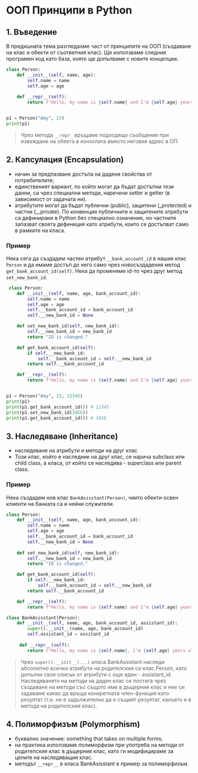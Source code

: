 # ООП Принципи в Python
## 1. Въведение
В предишната тема разгледахме част от принципите на ООП (създаване на клас и обекти от съответния клас). Ще използваме следния програмен код като база, която ще допълваме с новите концепции.
```py
class Person:
    def __init__(self, name, age):
        self.name = name
        self.age = age
    
    def __repr__(self):
        return f"Hello, my name is {self.name} and I'm {self.age} years old"


p1 = Person("Amy", 23)
print(p1)
```
> Чрез метода `__repr_` връщаме подходящо съобщение при извеждане на обекта в конзолата вместо неговия адрес в ОП.

## 2. Капсулация (Encapsulation)
* начин за предпазване достъпа на дадени свойства от потребителите;
* единственият вариант, по който могат да бъдат достъпни тези данни, са чрез специални методи, наречени setter и getter (в зависимост от задачата ни).
* атрибутите могат да бъдат публични (public), защитени (_protected) и частни (__private). По конвенция публичните и защитените атрибути са дефинирани в Python без специално означение, но частните запазват своята дефиниция като атрибути, които се достъпват само в рамките на класа. 

### Пример
 Нека сега да създадем частен атрибут `__bank_account_id` в нашия клас `Person` и да имаме достъп до него само чрез новосъздадения метод `get_bank_account_id(self)`. Нека да променяме id-то чрез друг метод `set_new_bank_id`.
 
```py
 class Person:
    def __init__(self, name, age, bank_account_id):
        self.name = name
        self.age = age
        self.__bank_account_id = bank_account_id
        self.__new_bank_id = None

    def set_new_bank_id(self, new_bank_id):
        self.__new_bank_id = new_bank_id
        return "ID is changed."

    def get_bank_account_id(self):
        if self.__new_bank_id:
            self.__bank_account_id = self.__new_bank_id
        return self.__bank_account_id

    def __repr__(self):
        return f"Hello, my name is {self.name} and I'm {self.age} years old"


p1 = Person("Amy", 23, 12345)
print(p1)
print(p1.get_bank_account_id()) # 12345
print(p1.set_new_bank_id(3456))
print(p1.get_bank_account_id()) # 3456
```

## 3. Наследяване (Inheritance)
* наследяване на атрибути и методи на друг клас
* Този клас, който е наследник на друг клас, се нарича subclass или child class, а класа, от който се наследява - superclass или parent class.

### Пример
Нека създадем нов клас `BankAsisstant(Person)`, чиито обекти освен клиенти на банката са и нейни служители.

```py
class Person:
    def __init__(self, name, age, bank_account_id):
        self.name = name
        self.age = age
        self.__bank_account_id = bank_account_id
        self.__new_bank_id = None
    
    def set_new_bank_id(self, new_bank_id):
        self.__new_bank_id = new_bank_id
        return "ID is changed."

    def get_bank_account_id(self):
        if self.__new_bank_id:
            self.__bank_account_id = self.__new_bank_id
        return self.__bank_account_id

    def __repr__(self):
        return f"Hello, my name is {self.name} and I'm {self.age} years old"

class BankAsisstant(Person):
    def __init__(self, name, age, bank_account_id, assistant_id):
        super().__init__(name, age, bank_account_id)
        self.assistant_id = assitant_id
    
     def __repr__(self):
        return f"Hello, my name is {self.name}, I'm {self.age} years old and I'm a bank assistant with id {self.assistant_id}"
```
> Чрез `super().__init__(...)` класа BankAssistant наследи абсолютно всички атрибути на родителския си клас Person, като допълни своя списък от атрибути с още един - assistant_id. Наследяването на методи на даден клас се постига чрез създаване на методи със същото име в дъщерния клас и ние си задаваме какво да връща конкретната член-функция като резултат (т.е. не е задължително да е същият резултат, какъвто е в метода на родителския клас).

## 4. Полиморфизъм (Polymorphism)

* буквално значение: something that takes on multiple forms;
* на практика използваме полиморфизм при употреба на методи от родителския клас в дъщерния клас, като ги модифицираме за целите на наследяващия клас.
* методът `__repr__` в класа BankAsisstant e пример за полиморфизъм.











